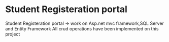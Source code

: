 # Student Registeration portal
Student Registeration portal -> work on Asp.net mvc framework,SQL Server and Entity Framework
All crud operations have been implemented on this project
